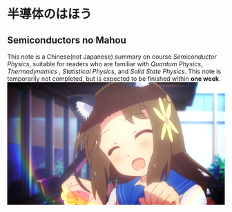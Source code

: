 # 半導体のはほう
## Semiconductors no Mahou
This note is a Chinese(not Japanese) summary on course *Semiconductor Physics*, suitable for readers who are familiar with *Quantum Physics*, *Thermodynamics* , *Statistical Physics*, and *Solid State Physics*. 
This note is temporarily not completed, but is expected to be finished within **one week**.
![Alt pic](teru.png)
